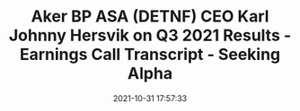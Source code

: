 ---
"title": "Aker BP ASA (DETNF) CEO Karl Johnny Hersvik on Q3 2021 Results - Earnings Call Transcript - Seeking Alpha"
"date": "2021-10-31 17:57:33"
"feed_name": "GOOGLENEWSDRILLING"
"feed_website": "https://news.google.com/search?q=drilling%2Bincident&hl=en-US&gl=US&ceid=US:en"
"feed_rss": "https://news.google.com/rss/search?q=drilling%2Bincident&hl=en-US&gl=US&ceid=US:en"
"link": "https://seekingalpha.com/article/4463945-aker-bp-asa-detnf-ceo-karl-johnny-hersvik-on-q3-2021-results-earnings-call-transcript"
"source": "{'href': 'https://seekingalpha.com', 'title': 'Seeking Alpha'}"
"file": "_posts/2021-1-1-4cd90df5c33707c913f7a45ef29bf31457dbe2c1.md"
"accident": "0"
"drilling": "0"
"dead": "0"
"injured": "0"
"arrested": "0"
"place": "unknown place"
"where": "unknown site"
"causes": "unknown"
"place_uri": "unknown place"
---